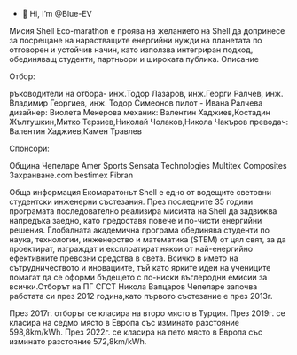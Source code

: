 - 👋 Hi, I’m @Blue-EV

Мисия
Shell Eco-marathon е проява на желанието на Shell да допринесе за посрещане на нарастващите енергийни нужди на планетата по отговорен и устойчив начин,
като използва интегриран подход, обединяващ студенти, партньори и широката публика.
Описание

Отбор:

ръководители на отбора- инж.Тодор Лазаров, инж.Георги Ралчев, инж. Владимир Георгиев, инж. Тодор Симеонов
пилот - Ивана Ралчева
дизайнер: Виолета Мекерова
механик: Валентин Хаджиев,Костадин Жълтушкин,Митко Терзиев,Николай Чолаков,Никола Чакъров
преводач: Валентин Хаджиев,Камен Травлев

Спонсори:

Община Чепеларе
Amer Sports
Sensata Technologies
Multitex Composites
Захранване.com
bestimex
Fibran

Обща информация
Екомаратонът Shell е едно от водещите световни студентски инженерни състезания. 
През последните 35 години програмата последователно реализира мисията на Shell да задвижва напредъка заедно, като предоставя повече и по-чисти енергийни решения. Глобалната академична програма обединява студенти по наука, технологии, инженерство и математика (STEM) от цял ​​свят, за да проектират, изграждат и експлоатират някои от най-енергийно ефективните превозни средства в света. Всичко в името на сътрудничеството и иновациите, тъй като ярките идеи на учениците помагат да се оформи бъдещето с по-ниски въглеродни емисии за всички.Отборът на ПГ СГСТ Никола Вапцаров Чепеларе започва работата си през 2012 година,като първото състезание е през 2013г.

През 2017г. отборът се класира на второ място в Турция.
През 2019г. се класира на седмо място в Европа със изминато разстояние 598,8km/kWh. 
През 2022г. се класира на пето място в Европа със изминато разстояние 572,8km/kWh. 
